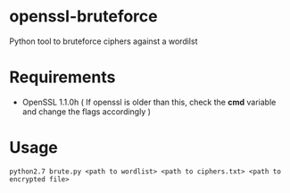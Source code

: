 # openssl-bruteforce
Python tool to bruteforce ciphers against a wordilst

# Requirements
* OpenSSL 1.1.0h ( If openssl is older than this, check the **cmd** variable and change the flags accordingly )

# Usage

```
python2.7 brute.py <path to wordlist> <path to ciphers.txt> <path to encrypted file>
```

